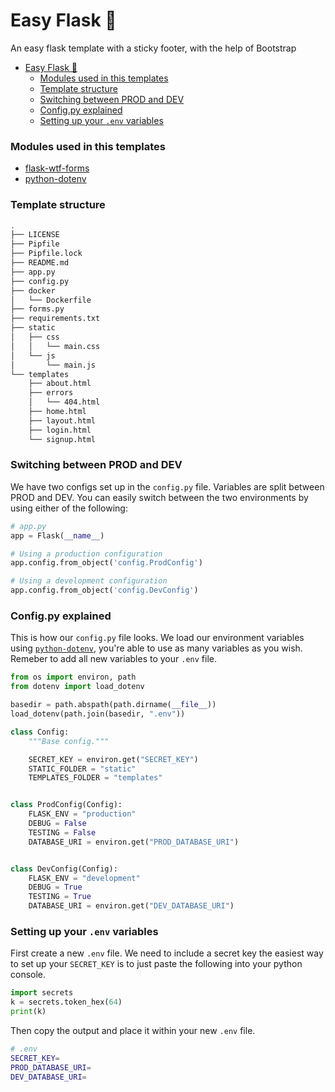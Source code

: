 # Easy Flask 🥳

An easy flask template with a sticky footer, with the help of Bootstrap

- [Easy Flask 🥳](#easy-flask-)
    - [Modules used in this templates](#modules-used-in-this-templates)
    - [Template structure](#template-structure)
    - [Switching between PROD and DEV](#switching-between-prod-and-dev)
    - [Config.py explained](#configpy-explained)
    - [Setting up your `.env` variables](#setting-up-your-env-variables)

### Modules used in this templates

 - [flask-wtf-forms](https://flask-wtf.readthedocs.io/en/stable/)
 - [python-dotenv](https://github.com/theskumar/python-dotenv)

### Template structure

```bash
.
├── LICENSE
├── Pipfile
├── Pipfile.lock
├── README.md
├── app.py
├── config.py
├── docker
│   └── Dockerfile
├── forms.py
├── requirements.txt
├── static
│   ├── css
│   │   └── main.css
│   └── js
│       └── main.js
└── templates
    ├── about.html
    ├── errors
    │   └── 404.html
    ├── home.html
    ├── layout.html
    ├── login.html
    └── signup.html
```

### Switching between PROD and DEV

We have two configs set up in the `config.py` file. Variables are split between PROD and DEV. You can easily switch between the two environments by using either of the following:

```python
# app.py
app = Flask(__name__)

# Using a production configuration
app.config.from_object('config.ProdConfig')

# Using a development configuration
app.config.from_object('config.DevConfig')
```

### Config.py explained

This is how our `config.py` file looks. We load our environment variables using [`python-dotenv`](https://pypi.org/project/python-dotenv/), you're able to use as many variables as you wish. Remeber to add all new variables to your `.env` file.

```python
from os import environ, path
from dotenv import load_dotenv

basedir = path.abspath(path.dirname(__file__))
load_dotenv(path.join(basedir, ".env"))

class Config:
    """Base config."""

    SECRET_KEY = environ.get("SECRET_KEY")
    STATIC_FOLDER = "static"
    TEMPLATES_FOLDER = "templates"


class ProdConfig(Config):
    FLASK_ENV = "production"
    DEBUG = False
    TESTING = False
    DATABASE_URI = environ.get("PROD_DATABASE_URI")


class DevConfig(Config):
    FLASK_ENV = "development"
    DEBUG = True
    TESTING = True
    DATABASE_URI = environ.get("DEV_DATABASE_URI")
```

### Setting up your `.env` variables

First create a new `.env` file. We need to include a secret key the easiest way to set up your `SECRET_KEY` is to just paste the following into your python console.

```python
import secrets
k = secrets.token_hex(64)
print(k)
```

Then copy the output and place it within your new `.env` file.

```bash
# .env
SECRET_KEY=
PROD_DATABASE_URI=
DEV_DATABASE_URI=
```
